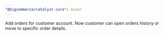 ```yaml
---
"@bigcommerce/catalyst-core": minor
---
```


Add orders for customer account. Now customer can open orders history or move to specific order details.
